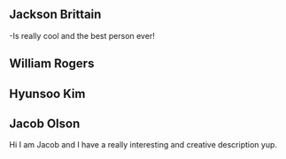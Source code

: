 ## Jackson Brittain
   -Is really cool and the best person ever!
## William Rogers
## Hyunsoo Kim
## Jacob Olson
 Hi I am Jacob and I have a really interesting and creative description yup.
